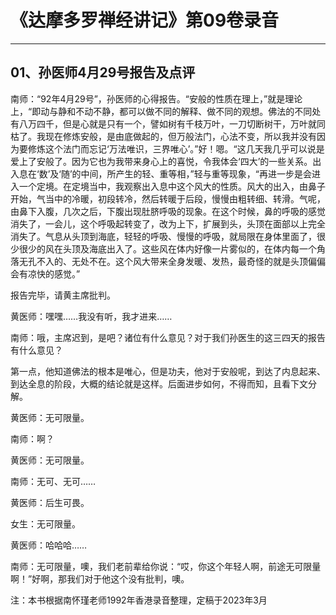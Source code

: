 # 《达摩多罗禅经讲记》第09卷录音

------

## 01、孙医师4月29号报告及点评

南师：“92年4月29号”，孙医师的心得报告。“安般的性质在理上，”就是理论上，“即动与静和不动不静，都可以做不同的解释、做不同的观想。佛法的不同处有八万四千，但是心就是只有一个，譬如树有千枝万叶，一刀切断树干，万叶就同枯了。我现在修炼安般，是由底做起的，但万般法门，心法不变，所以我并没有因为要修炼这个法门而忘记‘万法唯识，三界唯心’。”好！嗯。“这几天我几乎可以说是爱上了安般了。因为它也为我带来身心上的喜悦，令我体会‘四大’的一些关系。出入息在‘数’及‘随’的中间，所产生的轻、重等相，”轻与重等现象，“再进一步是会进入一个定境。在定境当中，我观察出入息中这个风大的性质。风大的出入，由鼻子开始，气当中的冷暖，初段转冷，然后转暖于后段，慢慢由粗转细、转滑。气呢，由鼻下入腹，几次之后，下腹出现肚脐呼吸的现象。在这个时候，鼻的呼吸的感觉消失了，一会儿，这个呼吸起转变了，改为上下，扩展到头，头顶在面部以上完全消失了。气息从头顶到海底，轻轻的呼吸、慢慢的呼吸，就局限在身体里面了，很少很少的风在头顶及海底出入了。这些风在体内好像一片雾似的，在体内每一个角落无孔不入的、无处不在。这个风大带来全身发暖、发热，最奇怪的就是头顶偏偏会有凉快的感觉。”

报告完毕，请黄主席批判。

黄医师：嘿嘿……我没有听，我才进来……

南师：哦，主席迟到，是吧？诸位有什么意见？对于我们孙医生的这三四天的报告有什么意见？

第一点，他知道佛法的根本是唯心，但是功夫，他对于安般呢，到达了内息起来、到达全息的阶段，大概的结论就是这样。后面进步如何，不得而知，且看下文分解。

黄医师：无可限量。

南师：啊？

黄医师：无可限量。

南师：无可、无可……

黄医师：后生可畏。

女生：无可限量。

黄医师：哈哈哈……

南师：无可限量，噢，我们老前辈给你说：“哎，你这个年轻人啊，前途无可限量啊！”好啊，那我们对于他这个没有批判，噢。

注：本书根据南怀瑾老师1992年香港录音整理，定稿于2023年3月
